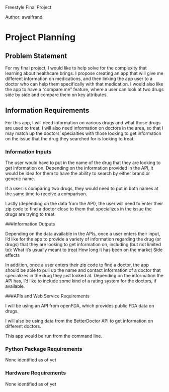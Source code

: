 Freestyle Final Project

Author: awalfrand

# Project Planning
## Problem Statement

For my final project, I would like to help solve for the complexity that learning about healthcare brings. I propose creating an app that will give me different information on medications, and then linking the app user to a doctor who can help them specifically with that medication. I would also like the app to have a “compare me” feature, where a user can look at two drugs side by side and compare them on key attributes. 

## Information Requirements

For this app, I will need information on various drugs and what those drugs are used to treat. I will also need information on doctors in the area, so that I may match up the doctors’ specialties with those looking to get information on the issue that the drug they searched for is looking to treat.

### Information Inputs

The user would have to put in the name of the drug that they are looking to get information on. Depending on the information provided in the API, it would be idea for them to have the ability to search by either brand or generic name. 

If a user is comparing two drugs, they would need to put in both names at the same time to receive a comparison.

Lastly (depending on the data from the API), the user will need to enter their zip code to find a doctor close to them that specializes in the issue the drugs are trying to treat. 

###Information Outputs

Depending on the data available in the APIs, once a user enters their input, I’d like for the app to provide a variety of information regarding the drug (or drugs) that they are looking to get information on, including (but not limited to):
What it’s usually meant to treat
How long it has been on the market
Side effects

In addition, once a user enters their zip code to find a doctor, the app should be able to pull up the name and contact information of a doctor that specializes in the drug they just looked at. Depending on the information the API has, I’d like to include some kind of a rating system for the doctors, if available. 

###APIs and Web Service Requirements

I will be using an API from openFDA, which provides public FDA data on drugs.

I will also be using data from the BetterDoctor API to get information on different doctors.  

This app would be run from the command line. 

### Python Package Requirements

None identified as of yet

### Hardware Requirements

None identified as of yet
